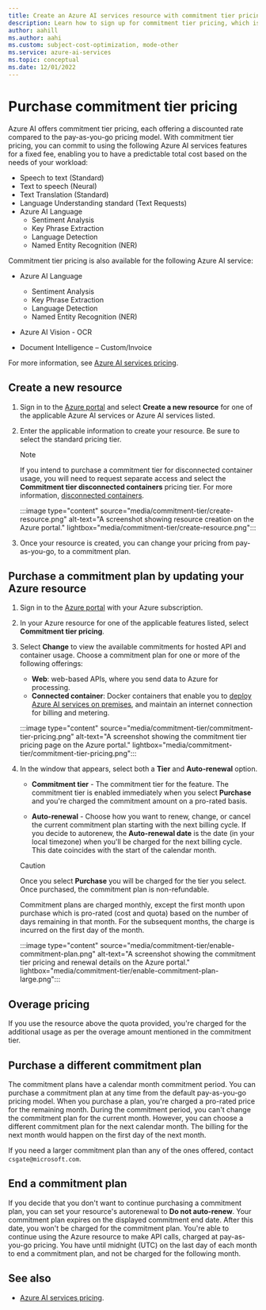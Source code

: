 ```yaml
---
title: Create an Azure AI services resource with commitment tier pricing
description: Learn how to sign up for commitment tier pricing, which is different than pay-as-you-go pricing.
author: aahill
ms.author: aahi
ms.custom: subject-cost-optimization, mode-other
ms.service: azure-ai-services
ms.topic: conceptual
ms.date: 12/01/2022
---
```


# Purchase commitment tier pricing

Azure AI offers commitment tier pricing, each offering a discounted rate compared to the pay-as-you-go pricing model. With commitment tier pricing, you can commit to using the following Azure AI services features for a fixed fee, enabling you to have a predictable total cost based on the needs of your workload:

* Speech to text (Standard)
* Text to speech (Neural)
* Text Translation (Standard)
* Language Understanding standard (Text Requests)
* Azure AI Language
  * Sentiment Analysis
  * Key Phrase Extraction
  * Language Detection
  * Named Entity Recognition (NER)

Commitment tier pricing is also available for the following Azure AI service:

* Azure AI Language
  * Sentiment Analysis
  * Key Phrase Extraction
  * Language Detection
  * Named Entity Recognition (NER)

* Azure AI Vision - OCR

* Document Intelligence – Custom/Invoice

For more information, see [Azure AI services pricing](https://azure.microsoft.com/pricing/details/cognitive-services/).

## Create a new resource

1. Sign in to the [Azure portal](https://portal.azure.com) and select **Create a new resource** for one of the applicable Azure AI services or Azure AI services listed.

2. Enter the applicable information to create your resource. Be sure to select the standard pricing tier.

    > [!NOTE]
    > If you intend to purchase a commitment tier for disconnected container usage, you will need to request separate access and select the **Commitment tier disconnected containers** pricing tier. For more information, [disconnected containers](./containers/disconnected-containers.md).

    :::image type="content" source="media/commitment-tier/create-resource.png" alt-text="A screenshot showing resource creation on the Azure portal." lightbox="media/commitment-tier/create-resource.png":::

3. Once your resource is created, you can change your pricing from pay-as-you-go, to a commitment plan.

## Purchase a commitment plan by updating your Azure resource

1. Sign in to the [Azure portal](https://portal.azure.com) with your Azure subscription.
2. In your Azure resource for one of the applicable features listed, select **Commitment tier pricing**.
3. Select **Change** to view the available commitments for hosted API and container usage. Choose a commitment plan for one or more of the following offerings:
    * **Web**: web-based APIs, where you send data to Azure for processing.
    * **Connected container**: Docker containers that enable you to [deploy Azure AI services on premises](cognitive-services-container-support.md), and maintain an internet connection for billing and metering.

    :::image type="content" source="media/commitment-tier/commitment-tier-pricing.png" alt-text="A screenshot showing the commitment tier pricing page on the Azure portal." lightbox="media/commitment-tier/commitment-tier-pricing.png":::

4. In the window that appears, select both a **Tier** and **Auto-renewal** option.

    * **Commitment tier** - The commitment tier for the feature. The commitment tier is enabled immediately when you select **Purchase** and you're charged the commitment amount on a pro-rated basis.

    * **Auto-renewal** - Choose how you want to renew, change, or cancel the current commitment plan starting with the next billing cycle. If you decide to autorenew, the **Auto-renewal date** is the date (in your local timezone) when you'll be charged for the next billing cycle. This date coincides with the start of the calendar month.

    > [!CAUTION]
    > Once you select **Purchase** you will be charged for the tier you select. Once purchased, the commitment plan is non-refundable.
    >
    > Commitment plans are charged monthly, except the first month upon purchase which is pro-rated (cost and quota) based on the number of days remaining in that month. For the subsequent months, the charge is incurred on the first day of the month.

    :::image type="content" source="media/commitment-tier/enable-commitment-plan.png" alt-text="A screenshot showing the commitment tier pricing and renewal details on the Azure portal." lightbox="media/commitment-tier/enable-commitment-plan-large.png":::


## Overage pricing

If you use the resource above the quota provided, you're charged for the additional usage as per the overage amount mentioned in the commitment tier.

## Purchase a different commitment plan

The commitment plans have a calendar month commitment period. You can purchase a commitment plan at any time from the default pay-as-you-go pricing model. When you purchase a plan, you're charged a pro-rated price for the remaining month. During the commitment period, you can't change the commitment plan for the current month. However, you can choose a different commitment plan for the next calendar month. The billing for the next month would happen on the first day of the next month.

If you need a larger commitment plan than any of the ones offered, contact `csgate@microsoft.com`.

## End a commitment plan

If you decide that you don't want to continue purchasing a commitment plan, you can set your resource's autorenewal to **Do not auto-renew**. Your commitment plan expires on the displayed commitment end date. After this date, you won't be charged for the commitment plan. You're able to continue using the Azure resource to make API calls, charged at pay-as-you-go pricing. You have until midnight (UTC) on the last day of each month to end a commitment plan, and not be charged for the following month.

## See also

* [Azure AI services pricing](https://azure.microsoft.com/pricing/details/cognitive-services/).
